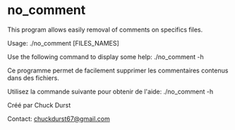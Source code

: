 # no_comment
This program allows easily removal of comments on specifics files.

Usage: ./no_comment [FILES_NAMES]

Use the following command to display some help: ./no_comment -h

Ce programme permet de facilement supprimer les commentaires contenus dans des fichiers.

Utilisez la commande suivante pour obtenir de l'aide: ./no_comment -h

Créé par Chuck Durst

Contact: chuckdurst67@gmail.com
